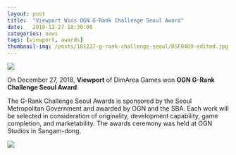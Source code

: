 ```yaml
---
layout: post
title:  "Viewport Wins OGN G-Rank Challenge Seoul Award"
date:   2018-12-27 18:30:00
categories: news
tags: [viewport, awards]
thumbnail-img: /posts/181227-g-rank-challenge-seoul/DSF0409-edited.jpg
---
```


<img src="{{ site.baseurl }}/posts/181227-g-rank-challenge-seoul/DSF0409-edited.jpg" class="image fit on-post">

On December 27, 2018, **Viewport** of DimArea Games won **OGN G-Rank Challenge Seoul Award**.

The G-Rank Challenge Seoul Awards is sponsored by the Seoul Metropolitan Government and awarded by OGN and the SBA. Each work will be selected in consideration of originality, development capability, game completion, and marketability. The awards ceremony was held at OGN Studios in Sangam-dong.

<img src="{{ site.baseurl }}/posts/181227-g-rank-challenge-seoul/KakaoTalk_20181231_135934420.jpg" class="image half on-post">